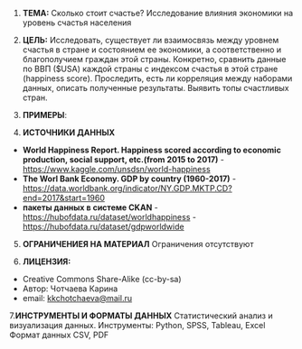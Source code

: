 1. **ТЕМА:** Сколько стоит счастье? Исследование влияния экономики на уровень счастья населения

2. **ЦЕЛЬ:**  Исследовать, существует ли взаимосвязь между уровнем счастья в стране и состоянием ее экономики, а соответственно и благополучием граждан этой страны. Конкретно, сравнить данные по ВВП ($USA) каждой страны с индексом счастья в этой стране (happiness score). Проследить, есть ли  корреляция между наборами данных, описать полученные результаты. Выявить топы счастливых стран. 
3. **ПРИМЕРЫ**: 


4. **ИСТОЧНИКИ ДАННЫХ**
- **World Happiness Report. Happiness scored according to economic production, social support, etc.(from 2015 to 2017)** - https://www.kaggle.com/unsdsn/world-happiness  
- **The Worl Bank Economy. GDP by country (1960-2017)** -
https://data.worldbank.org/indicator/NY.GDP.MKTP.CD?end=2017&start=1960 
- **пакеты данных в системе CKAN** -
https://hubofdata.ru/dataset/worldhappiness -
https://hubofdata.ru/dataset/gdpworldwide

5. **ОГРАНИЧЕНИЕЯ НА МАТЕРИАЛ** 
Ограничения отсутствуют

6. **ЛИЦЕНЗИЯ:** 
- Creative Commons Share-Alike (cc-by-sa)
- Автор: Чотчаева Карина 
- email: kkchotchaeva@mail.ru

7.**ИНСТРУМЕНТЫ И ФОРМАТЫ ДАННЫХ** 
Статистический анализ и визуализация данных. 
Инструменты: Python, SPSS, Tableau, Excel
Формат данных CSV, PDF


